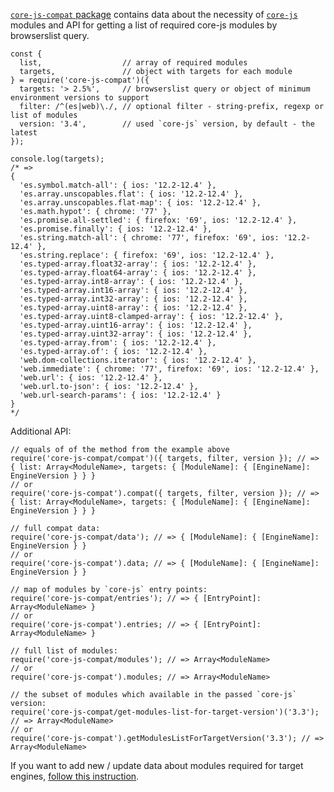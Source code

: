 [`core-js-compat` package](https://github.com/zloirock/core-js/tree/master/packages/core-js-compat) contains data about the necessity of [`core-js`](https://github.com/zloirock/core-js) modules and API for getting a list of required core-js modules by browserslist query.

    const {
      list,                  // array of required modules
      targets,               // object with targets for each module
    } = require('core-js-compat')({
      targets: '> 2.5%',     // browserslist query or object of minimum environment versions to support
      filter: /^(es|web)\./, // optional filter - string-prefix, regexp or list of modules
      version: '3.4',        // used `core-js` version, by default - the latest
    });

    console.log(targets);
    /* =>
    {
      'es.symbol.match-all': { ios: '12.2-12.4' },
      'es.array.unscopables.flat': { ios: '12.2-12.4' },
      'es.array.unscopables.flat-map': { ios: '12.2-12.4' },
      'es.math.hypot': { chrome: '77' },
      'es.promise.all-settled': { firefox: '69', ios: '12.2-12.4' },
      'es.promise.finally': { ios: '12.2-12.4' },
      'es.string.match-all': { chrome: '77', firefox: '69', ios: '12.2-12.4' },
      'es.string.replace': { firefox: '69', ios: '12.2-12.4' },
      'es.typed-array.float32-array': { ios: '12.2-12.4' },
      'es.typed-array.float64-array': { ios: '12.2-12.4' },
      'es.typed-array.int8-array': { ios: '12.2-12.4' },
      'es.typed-array.int16-array': { ios: '12.2-12.4' },
      'es.typed-array.int32-array': { ios: '12.2-12.4' },
      'es.typed-array.uint8-array': { ios: '12.2-12.4' },
      'es.typed-array.uint8-clamped-array': { ios: '12.2-12.4' },
      'es.typed-array.uint16-array': { ios: '12.2-12.4' },
      'es.typed-array.uint32-array': { ios: '12.2-12.4' },
      'es.typed-array.from': { ios: '12.2-12.4' },
      'es.typed-array.of': { ios: '12.2-12.4' },
      'web.dom-collections.iterator': { ios: '12.2-12.4' },
      'web.immediate': { chrome: '77', firefox: '69', ios: '12.2-12.4' },
      'web.url': { ios: '12.2-12.4' },
      'web.url.to-json': { ios: '12.2-12.4' },
      'web.url-search-params': { ios: '12.2-12.4' }
    }
    */

Additional API:

    // equals of of the method from the example above
    require('core-js-compat/compat')({ targets, filter, version }); // => { list: Array<ModuleName>, targets: { [ModuleName]: { [EngineName]: EngineVersion } } }
    // or
    require('core-js-compat').compat({ targets, filter, version }); // => { list: Array<ModuleName>, targets: { [ModuleName]: { [EngineName]: EngineVersion } } }

    // full compat data:
    require('core-js-compat/data'); // => { [ModuleName]: { [EngineName]: EngineVersion } }
    // or
    require('core-js-compat').data; // => { [ModuleName]: { [EngineName]: EngineVersion } }

    // map of modules by `core-js` entry points:
    require('core-js-compat/entries'); // => { [EntryPoint]: Array<ModuleName> }
    // or
    require('core-js-compat').entries; // => { [EntryPoint]: Array<ModuleName> }

    // full list of modules:
    require('core-js-compat/modules'); // => Array<ModuleName>
    // or
    require('core-js-compat').modules; // => Array<ModuleName>

    // the subset of modules which available in the passed `core-js` version:
    require('core-js-compat/get-modules-list-for-target-version')('3.3'); // => Array<ModuleName>
    // or
    require('core-js-compat').getModulesListForTargetVersion('3.3'); // => Array<ModuleName>

If you want to add new / update data about modules required for target engines, [follow this instruction](https://github.com/zloirock/core-js/blob/master/CONTRIBUTING.md#updating-core-js-compat-data).
